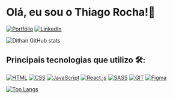 
# Olá, eu sou o Thiago Rocha!👋

[![Portfólio](https://img.shields.io/badge/website-000000?style=for-the-badge&logo=About.me&logoColor=white)](https://dithan.github.io/)
[![LinkedIn](https://img.shields.io/badge/LinkedIn-0077B5?style=for-the-badge&logo=linkedin&logoColor=white)](https://www.linkedin.com/in/thiago-de-sousa-rocha/)

![Dithan GitHub stats](https://github-readme-stats.vercel.app/api?username=dithan&show_icons=true&theme=tokyonight)


## Principais tecnologias que utilizo 🛠️:
[![HTML](https://img.shields.io/badge/HTML-239120?style=for-the-badge&logo=html5&logoColor=white)]()
[![CSS](https://img.shields.io/badge/CSS-239120?&style=for-the-badge&logo=css3&logoColor=white)]()
[![JavaScript](https://img.shields.io/badge/JavaScript-F7DF1E?style=for-the-badge&logo=javascript&logoColor=black)]()
[![React.js](https://img.shields.io/badge/React-20232A?style=for-the-badge&logo=react&logoColor=61DAFB)]()
[![SASS](https://img.shields.io/badge/Sass-CC6699?style=for-the-badge&logo=sass&logoColor=white)]()
[![GIT](https://img.shields.io/badge/GIT-E44C30?style=for-the-badge&logo=git&logoColor=white)]()
[![Figma](https://img.shields.io/badge/Figma-F24E1E?style=for-the-badge&logo=figma&logoColor=white)]()

[![Top Langs](https://github-readme-stats.vercel.app/api/top-langs/?username=dithan&layout=compact)](https://github.com/anuraghazra/github-readme-stats)
